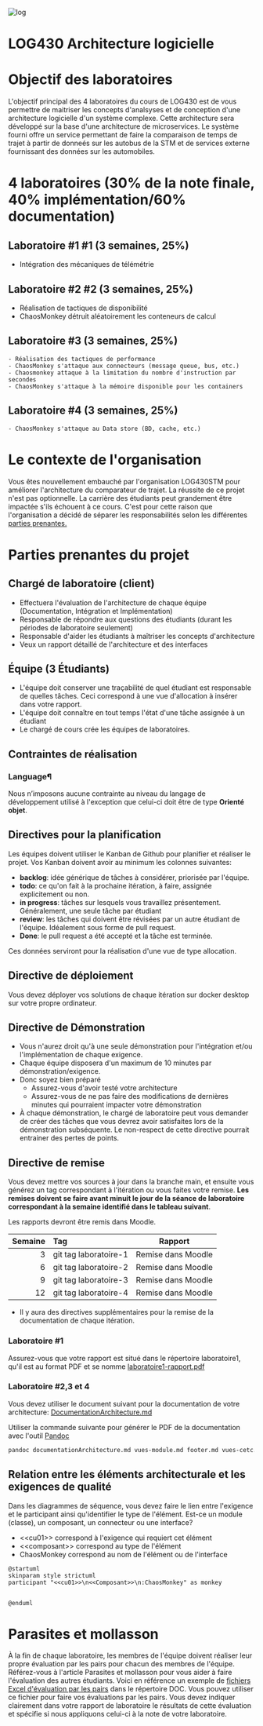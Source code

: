 ![log](./logo-logti.png)

# LOG430 Architecture logicielle

# Objectif des laboratoires

L'objectif principal des 4 laboratoires du cours de LOG430 est de vous permettre de maitriser les concepts d'analsyses et de conception d'une architecture logicielle d'un système complexe. Cette architecture sera développé sur la base d'une architecture de microservices. Le système fourni offre un service permettant de faire la comparaison de temps de trajet à partir de donneés sur les autobus de la STM et de services externe fournissant des données sur les automobiles. 

# 4 laboratoires (30% de la note finale, 40% implémentation/60% documentation)
## Laboratoire #1 #1 (3 semaines, 25%)
  - Intégration des mécaniques de télémétrie

## Laboratoire #2 #2 (3 semaines, 25%) 
  - Réalisation de tactiques de disponibilité
  - ChaosMonkey détruit aléatoirement les conteneurs de calcul

## Laboratoire #3 (3 semaines, 25%)
    - Réalisation des tactiques de performance
    - ChaosMonkey s'attaque aux connecteurs (message queue, bus, etc.)
    - Chaosmonkey attaque à la limitation du nombre d'instruction par secondes
    - ChaosMonkey s'attaque à la mémoire disponible pour les containers
  
## Laboratoire #4 (3 semaines, 25%)
    - ChaosMonkey s'attaque au Data store (BD, cache, etc.)
      

# Le contexte de l'organisation

Vous êtes nouvellement embauché par l'organisation LOG430STM pour améliorer l'architecture du comparateur de trajet.  La réussite de ce projet n'est pas optionnelle. La carrière des étudiants peut grandement être impactée s'ils échouent à ce cours. C'est pour cette raison que l'organisation a décidé de séparer les responsabilités selon les différentes [parties prenantes.](#parties-prenantes-du-projet)

# Parties prenantes du projet
## Chargé de laboratoire (client)
- Effectuera l'évaluation de l'architecture de chaque équipe (Documentation, Intégration et Implémentation)
- Responsable de répondre aux questions des étudiants (durant les périodes de laboratoire seulement)
- Responsable d'aider les étudiants à maîtriser les concepts d'architecture
- Veux un rapport détaillé de l'architecture et des interfaces

## Équipe (3 Étudiants)
- L'équipe doit conserver une traçabilité de quel étudiant est responsable de quelles tâches. Ceci correspond à une vue d'allocation à insérer dans votre rapport.
- L'équipe doit connaître en tout temps l'état d'une tâche assignée à un étudiant
- Le chargé de cours crée les équipes de laboratoires.

## Contraintes de réalisation
### Language¶
Nous n’imposons aucune contrainte au niveau du langage de développement utilisé à l'exception que celui-ci doit être de type **Orienté objet**.

## Directives pour la planification

Les équipes doivent utiliser le Kanban de Github pour planifier et réaliser le projet.
Vos Kanban doivent avoir au minimum les colonnes suivantes:
  - **backlog**: idée générique de tâches à considérer, priorisée par l'équipe.
  - **todo**: ce qu'on fait à la prochaine itération, à faire, assignée explicitement ou non.
  - **in progress**: tâches sur lesquels vous travaillez présentement. Généralement, une seule tâche par étudiant
  - **review**: les tâches qui doivent être révisées par un autre étudiant de l'équipe.  Idéalement sous forme de pull request.
  - **Done**: le pull request a été accepté et la tâche est terminée.

Ces données serviront pour la réalisation d'une vue de type allocation.

## Directive de déploiement
Vous devez déployer vos solutions de chaque itération sur docker desktop sur votre propre ordinateur. 

## Directive de Démonstration
- Vous n'aurez droit qu'à une seule démonstration pour l'intégration et/ou l'implémentation de chaque exigence. 
- Chaque équipe disposera d'un maximum de 10 minutes par démonstration/exigence.
- Donc soyez bien préparé
  - Assurez-vous d'avoir testé votre architecture
  - Assurez-vous de ne pas faire des modifications de dernières minutes qui pourraient impacter votre démonstration
- À chaque démonstration, le chargé de laboratoire peut vous demander de créer des tâches que vous devrez avoir satisfaites lors de la démonstration subséquente.  Le non-respect de cette directive pourrait entrainer des pertes de points.

## Directive de remise 

Vous devez mettre vos sources à jour dans la branche main, et ensuite vous générez un tag correspondant à l'itération ou vous faites votre remise. **Les remises doivent se faire avant minuit le jour de la séance de laboratoire correspondant à la semaine identifié dans le tableau suivant**.

Les rapports devront être remis dans Moodle.

| Semaine   |Tag                 | Rapport |
| --------: |:-------------------|------|
|         3 | git tag laboratoire-1 | Remise dans Moodle|
|         6 | git tag laboratoire-2 | Remise dans Moodle |
|         9 | git tag laboratoire-3 | Remise dans Moodle |
|        12 | git tag laboratoire-4 | Remise dans Moodle |

* Il y aura des directives supplémentaires pour la remise de la documentation de chaque itération.
### Laboratoire #1
Assurez-vous que votre rapport est situé dans le répertoire laboratoire1, qu'il est au format PDF et se nomme [laboratoire1-rapport.pdf](laboratoire1/laboratoire1.pdf)

### Laboratoire #2,3 et 4
Vous devez utiliser le document suivant pour la documentation de votre architecture: [DocumentationArchitecture.md](doc/documentationArchitecture.md)

Utiliser la commande suivante pour générer le PDF de la documentation avec l'outil [Pandoc](https://pandoc.org)
```bash
pandoc documentationArchitecture.md vues-module.md footer.md vues-cetc.md footer.md vues-allocation.md footer.md oa1.md footer.md  oa2.md footer.md cu01.md footer.md cu02.md footer.md cu03.md footer.md cu04.md footer.md cu05.md footer.md cu06.md footer.md cu07.md footer.md cu08.md footer.md cu09.md footer.md cu10.md footer.md AQ-disponibilite.md footer.md AQ-modifiabilite.md footer.md AQ-performance.md footer.md AQ-securite.md footer.md AQ-testabilite.md footer.md AQ-usabilite.md footer.md AQ-interoperabilite.md evaluationParLesPairs.md footer.md -o documentationArchitecture.pdf && open documentationArchitecture.pdf
```

## Relation entre les éléments architecturale et les exigences de qualité

Dans les diagrammes de séquence, vous devez faire le lien entre l'exigence et le participant ainsi qu'identifier le type de l'élément.  Est-ce un module (classe), un composant, un connecteur ou une interface?

- \<\<cu01>> correspond à l'exigence qui requiert cet élément
- \<\<composant>> correspond au type de l'élément
- ChaosMonkey correspond au nom de l'élément ou de l'interface

```plantuml
@startuml
skinparam style strictuml
participant "<<cu01>>\n<<Composant>>\n:ChaosMonkey" as monkey


@enduml

```
# Parasites et mollasson
À la fin de chaque laboratoire, les membres de l'équipe doivent réaliser leur propre évaluation par les pairs pour chacun des membres de l'équipe.  Référez-vous à l'article Parasites et mollasson pour vous aider à faire l'évaluation des autres étudiants. Voici en référence un exemple de [fichiers Excel d'évaluation par les pairs](docs/../doc/EvaluationParLesPairs-etudiant1.xlsx) dans le répertoire DOC. Vous pouvez utiliser ce fichier pour faire vos évaluations par les pairs. Vous devez indiquer clairement dans votre rapport de laboratoire le résultats de cette évaluation et spécifie si nous appliquons celui-ci à la note de votre laboratoire.

